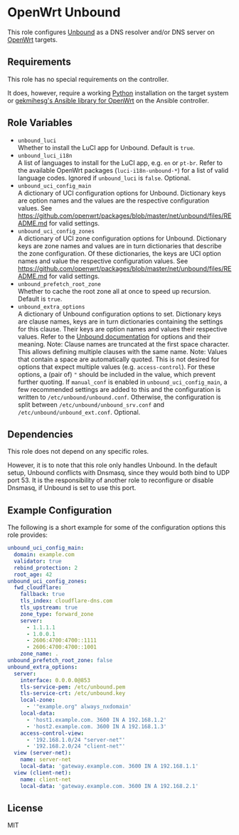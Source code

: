 OpenWrt Unbound
===============

This role configures [Unbound](https://unbound.net/) as a DNS resolver and/or DNS server on [OpenWrt](https://www.openwrt.org/) targets.

Requirements
------------

This role has no special requirements on the controller.

It does, however, require a working [Python](https://www.python.org/) installation on the target system or [gekmihesg's Ansible library for OpenWrt](https://github.com/gekmihesg/ansible-openwrt) on the Ansible controller.

Role Variables
--------------

* `unbound_luci`  
  Whether to install the LuCI app for Unbound.
  Default is `true`.
* `unbound_luci_i18n`  
  A list of languages to install for the LuCI app, e.g. `en` or `pt-br`.
  Refer to the available OpenWrt packages (`luci-i18n-unbound-*`) for a list of valid language codes.
  Ignored if `unbound_luci` is `false`.
  Optional.
* `unbound_uci_config_main`  
  A dictionary of UCI configuration options for Unbound.
  Dictionary keys are option names and the values are the respective configuration values.
  See https://github.com/openwrt/packages/blob/master/net/unbound/files/README.md for valid settings.
* `unbound_uci_config_zones`  
  A dictionary of UCI zone configuration options for Unbound.
  Dictionary keys are zone names and values are in turn dictionaries that describe the zone configuration.
  Of these dictionaries, the keys are UCI option names and value the respective configuration values.
  See https://github.com/openwrt/packages/blob/master/net/unbound/files/README.md for valid settings.
* `unbound_prefetch_root_zone`  
  Whether to cache the root zone all at once to speed up recursion.
  Default is `true`.
* `unbound_extra_options`  
  A dictionary of Unbound configuration options to set.
  Dictionary keys are clause names, keys are in turn dictionaries containing the settings for this clause.
  Their keys are option names and values their respective values.
  Refer to the [Unbound documentation](https://unbound.docs.nlnetlabs.nl/en/latest/) for options and their meaning.
  Note: Clause names are truncated at the first space character.
  This allows defining multiple clauses with the same name.
  Note: Values that contain a space are automatically quoted.
  This is not desired for options that expect multiple values (e.g. `access-control`).
  For these options, a (pair of) `"` should be included in the value, which prevent further quoting.
  If `manual_conf` is enabled in `unbound_uci_config_main`, a few recommended settings are added to this and the configuration is written to `/etc/unbound/unbound.conf`.
  Otherwise, the configuration is split between `/etc/unbound/unbound_srv.conf` and `/etc/unbound/unbound_ext.conf`.
  Optional.

Dependencies
------------

This role does not depend on any specific roles.

However, it is to note that this role only handles Unbound.
In the default setup, Unbound conflicts with Dnsmasq, since they would both bind to UDP port 53.
It is the responsibility of another role to reconfigure or disable Dnsmasq, if Unbound is set to use this port.

Example Configuration
---------------------

The following is a short example for some of the configuration options this role provides:

```yaml
unbound_uci_config_main:
  domain: example.com
  validator: true
  rebind_protection: 2
  root_age: 42
unbound_uci_config_zones:
  fwd_cloudflare:
    fallback: true
    tls_index: cloudflare-dns.com
    tls_upstream: true
    zone_type: forward_zone
    server:
      - 1.1.1.1
      - 1.0.0.1
      - 2606:4700:4700::1111
      - 2606:4700:4700::1001
    zone_name: .
unbound_prefetch_root_zone: false
unbound_extra_options:
  server:
    interface: 0.0.0.0@853
    tls-service-pem: /etc/unbound.pem
    tls-service-crt: /etc/unbound.key
    local-zone:
      - '"example.org" always_nxdomain'
    local-data:
      - 'host1.example.com. 3600 IN A 192.168.1.2'
      - 'host2.example.com. 3600 IN A 192.168.1.3'
    access-control-view:
      - '192.168.1.0/24 "server-net"'
      - '192.168.2.0/24 "client-net"'
  view (server-net):
    name: server-net
    local-data: 'gateway.example.com. 3600 IN A 192.168.1.1'
  view (client-net):
    name: client-net
    local-data: 'gateway.example.com. 3600 IN A 192.168.2.1'
```

License
-------

MIT
